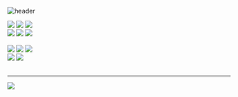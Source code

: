 ![header](https://capsule-render.vercel.app/api?type=waving&height=220&text=Welcome!&desc=DaeHee-GitHub&descAlignY=52&descAlign=89&fontAlign=79&fontAlignY=30&color=gradient)

<a><img src="https://img.shields.io/badge/html5-E34F26?style=for-the-badge&logo=html5&logoColor=white"><a/>
<a><img src="https://img.shields.io/badge/css-1572B6?style=for-the-badge&logo=css3&logoColor=white"><a/>
<a><img src="https://img.shields.io/badge/javascript-F7DF1E?style=for-the-badge&logo=javascript&logoColor=black"><a/>
<br/>
<a><img src="https://img.shields.io/badge/vue.js-4FC08D?style=for-the-badge&logo=vue.js&logoColor=white"><a/>
<a><img src="https://img.shields.io/badge/react-61DAFB?style=for-the-badge&logo=react&logoColor=black"><a/>
<a><img src="https://img.shields.io/badge/TypeScript-3178C6?style=for-the-badge&logo=TypeScript&logoColor=white"/><a/>
<br/><br/>
<a><img src="https://img.shields.io/badge/java-007396?style=for-the-badge&logo=java&logoColor=white"><a/>
<a><img src="https://img.shields.io/badge/spring-6DB33F?style=for-the-badge&logo=spring&logoColor=white"><a/>
<a><img src="https://img.shields.io/badge/Node-339933?style=for-the-badge&logo=Node.js&logoColor=white"/><a/>
<br/>
<a><img src="https://img.shields.io/badge/Oracle-F80000?style=for-the-badge&logo=Oracle&logoColor=white"/><a/>
<a><img src="https://img.shields.io/badge/MySQL-4479A1?style=for-the-badge&logo=MySQL&logoColor=white"/><a/>
<br/><br/>

<hr/>
<a href="https://velog.io/@jodheeee" target="_blank"><img src="https://img.shields.io/badge/Velog-20c997?style=for-the-badge&logo=Vimeo&logoColor=white"/></a>
 
  
<br/>
